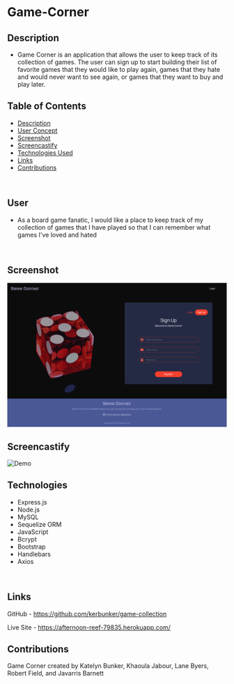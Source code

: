 # Game-Corner

## Description

- Game Corner is an application that allows the user to keep track of its collection of games. The user can sign up to start building their list of favorite games that they would like to play again, games that they hate and would never want to see again, or games that they want to buy and play later. <br />



## Table of Contents

  - [Description](#description)
  - [User Concept](#user)
  - [Screenshot](#screenshot)
  - [Screencastify](#screencastify)
  - [Technologies Used](#technologies)
  - [Links](#links)
  - [Contributions](#contributions)
  <br />
 

## User 

- As a board game fanatic, I would like a place to keep track of my collection of games that I have played so that I can remember what games I've loved and hated
<br />

## Screenshot 

![Homepage](public\images\screencapture-game-corner.png)
<br />

## Screencastify

![Demo](demo.gif)
<br />

## Technologies 

- Express.js
- Node.js
- MySQL
- Sequelize ORM
- JavaScript
- Bcrypt
- Bootstrap
- Handlebars
- Axios
<br />

## Links

GitHub - https://github.com/kerbunker/game-collection

Live Site - https://afternoon-reef-79835.herokuapp.com/
<br />

## Contributions

Game Corner created by Katelyn Bunker, Khaoula Jabour, Lane Byers, Robert Field, and Javarris Barnett




